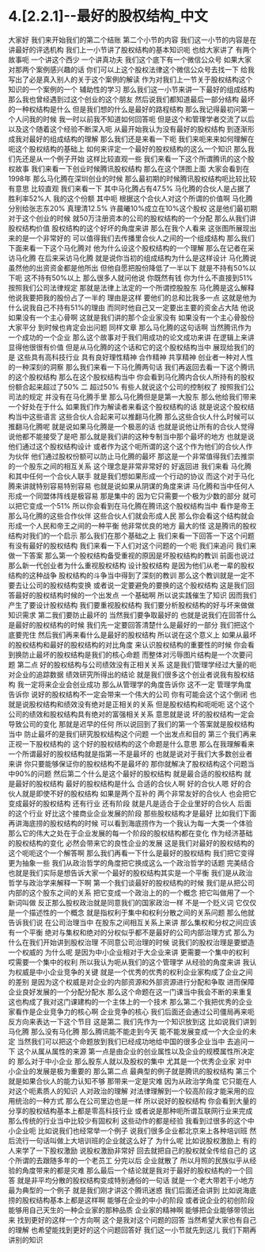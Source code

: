 # 4.[2.2.1]--最好的股权结构_中文

大家好
我们来开始我们的第二个结账
第二个小节的内容
我们这一小节的内容是在讲最好的评选机构
我们上一小节讲了股权结构的基本知识呃
也给大家讲了
有两个故事呃
一个讲这个西少
一个讲真功夫
我们这个底下有一个微信公众号
如果大家对那两个案例感兴趣的话
你们可以上这个股权法律这个微信公众号去找一下
给我写出了必是真入别人的关于这个案例的解读
作为对我们上一节关于股权结构这个知识的一个案例的一个
辅助性的学习
那么我们这一小节来讲一下最好的组成结构
那么我也曾经遇到过这个创业的这个朋友
然后说我们都知道最后一部分结构
最坏的一种权结构是什么
但是我们想的什么是最好的路程结构
那么我记得最初问第一个人问我的时候
我一时以前我不知道如何回答呃
但是这个和管理学者交流了以后
以及这个随着这个经验不断深入呃
从最开始我认为没有最好的股权结构
到逐渐形成我对最好的组成结构的理解
那么我们还是来看一下呃
我们来呃来来如何理解在呃这个股权结构的基础上
如何来评定一个最好的股权结构的这么一个知识
那么我们先还是从一个例子开始
这样比较直观一些
我们来看一下这个所谓腾讯的这个股权故事
我们来看一下创业时候腾讯股权结构
那么在这个饼图上面
大家会看到在1998年
那么马化腾在深圳创业的时候
那么最初期的时候腾讯股权结构呃比较比较有意思
比较直观
我们来看一下
其中马化腾占有47.5%
马化腾的合伙人是占据了胜利率52%人
我的这个份额
其中呃
根据这个合伙人对这个所谓的价值啊
马化腾分别给张志东20%
真理清12.5%
许晨曦10%成立在10%这个股权
这是他们最初期对于这个创业的时候
就50万注册资本的公司的股权结构的一个分配
那么从我们讲股权结构价值
股权结构的这个好坏的角度来讲
那么在我个人看来
这张图所展现出来的是一个非常好的
可以值得我们去传播里合伙人之间的一个组成结构
那么我们下面来看一下这个马化腾对
他为什么设这个股权结构的一个理解
那么在记者在采访马化腾
在后来采访马化腾
就是说你当初的组成结构为什么是这样设计
马化腾说
虽然他的出资资金都是他所出
但他自愿把股份降低了一半以下
就是不持有50%以下呃
这不持有50%以上
那么很多人就问他说
你既然有钱
你为什么不直接到51%
按照我们公司法律规定
那就是法律上法定的一个所谓控股股东
马化腾是这么解释
他说我要把我的股份占了一半的
理由是这样
要他们的总和比我多一点
这就是他为什么说我自己不持有51%的理由
而同时他自己又一定要出主要的资金占大陆
他说如果没有一个主心骨啊
这就是我们讲的那个企业家没有
如果没有一个主心骨股份
大家平分
到时候也肯定会出问题
同样文章
那么马化腾的这句话啊
当然腾讯作为一个成功的一个企业
那么这个故事对于我们用成功的论文成功来讲
在逻辑上来讲显得他很很有价值
但是从马化腾的这个话和它的这个股权结构当中
展现给我们的是
这些具有高科技行业
具有良好理性精神
合作精神
共享精神
创业者一种对人性的一种深刻的洞察
那么我们来看一下马化腾两句话
我们再返回去看一下这个腾讯的这个股权结构
那么在这个股权结构当中
你会看到马化腾内合伙人所持有的股权份额合起来超过了50%
二
超过50%
有些人就说这个公司的控制权了
按照我们公司法的规定
并没有在马化腾手里
那么马化腾但是是第一大股东
那么他给我们带来一个好处在于什么
如果我们作为解读者来看这个股权结构的话
就是说这个股权结构当中这些语言
这些合伙人合起来可以推翻马化腾
那么这些合伙人什么时候可以推翻马化腾呢
就是说如果马化腾是一个极恶的话
也就是说他让所有的合伙人觉得说他都不能接受了是吧
那么就是我们讲的这种专制当中那个最坏的地方
也就是说他们通过这个股权结构设计
或者作为这个呃所谓的这个这个作为他们的合伙人作为伙伴
他们通过股权份额可以防止马化腾的最坏
那这是一个非常值得我们去推崇的一个股东之间的相互关系
这个理念是非常非常好的
好返回进
我们来看
马化腾和其中任何一个合伙人联手
就是我们想如果形成一个行动的协议
而这个对于马化腾来讲就特别容易特别容易
也就是说如果从阴谋的角度来讲
马化腾和当中任何人形成一个同盟体阵线是极容易
那是集中的
因为它只需要一个极为少数的部分
就可以把它变成一个51%
所以你会看到在马化腾在腾讯这个股权结构当中
看作是帝王
那么马化腾的这些合作伙伴
这些合伙人们就会形成人民
那么你会看这个结构就会形成一个人民和帝王之间的一种平衡
他非常优良的地方
最大的怪
这是腾讯的股权结构对我们的一个启示
那么我们在那个基础之上
我们来看一下回答一下这个问题
有没有最好的股权结构
我们来看一下人们对这个问题的一个呃
我们来追问
我们来做一下答案
那么第一个股权结构备受重视的原因是坏股权结构的教训
前面也说过
那么新一代创业者为什么重视股权结构
设计股权结构
是因为他们从老一辈的股权结构的这种战争
股权结构的斗争当中得到了深刻的教训
那么这个教训就是一定不要去让公司的股权结构变换
或者说一定要避免的要换的这个股权结构
这是我们回答最好的股权结构时候的一个出发点
一个基础啊
所以说实践催生了知识
因而我们产生了要设计股权结构
我们要重视股权结构
我们要分析股权结构的好与坏来做做知识需求
第二我们要防止最坏的
当然我们要争取最好的
也就是说我们在回答什么是最好的股权结构的时候
我们先一定要回答清楚什么是最好的一部分
我们把这个底要兜住
然后我们再来看什么是最好的股权结构
所以说在这个意义上
如果从最坏的股权结构和最好的股权结构的对比角度
来认识股权结构的重要性的时候
你会看到换防止最坏的股权结构是我们的核心命题
而整体对污辱图片结构是一个次要问题
第二点
好的股权结构与公司绩效没有正相关关系
这是我们管理学经过大量的呃对企业的追踪数据
绩效研究所得出的结论
就是我们很多这个创业者说我有股权结构
我一定将来企业会创业成功
那么从管理学的角度告诉你
这不一定
管理学角度告诉你
说好的股权结构不一定会带来一个伟大的公司
你有可能会这个这个倒闭
也就是说股权结构和绩效没有绝对是正相关的关系
但是股权结构和呃呃呃
这个这个公司的绩效和股权结构具有绝对的富强相关关系
意思就是说
坏的股权结构一定会导致公司的变化
那就是迟早的任何
所以说回到了我们的第一个答案就是股权结构当中
防止最坏的是我们研究股权结构这个问题
一个出发点和目的
第三个我们再来正视一下股权结构的
这个好的股权结构的这个命题是什么意思
那么在我理解看来
一个所谓最好的股权结构就是指第一不是最坏的
也就是说对于我们大多数创业者来讲
你只要能够保证你的股权结构不是最坏的
那你就解决了股权结构这个问题当中90%的问题
然后第二个什么是这个最好的股权结构
就是最合适的股权结构
就是最好的股权结构
最好的股权结构是什么
合适的合伙人啊
好的合伙人嗯
好的合伙人就是即使不好的股权结构
如果是两个互补的
两个非常友好的合伙人
也会把它变成最好的股权结构
还有行业
还有阶段
就是凡是适合于企业里好的合伙人
后面的这个行业
好比这个接商业企业发展的阶段
那些股权结构才是最好
比如我们下面再讲海底捞的股权结构的时候
可以看到海底捞作为一个我认为每一大类一个体验
那么它的伟大之处在于企业发展的每一个阶段的股权结构都在变化
作为经济基础的股权结构的变化
必然会带来它的良性企业的发展
这是我们对最好的股权结构的这个呃呃这个一个解答啊
那么我们再看一下什么是最好的股权结构
我们把它变得更为抽象一些
我们从政治哲学的角度把它换成这么一个政治哲学的话题
完美结合
也就是我们实际是想告诉大家一个最好的股权结构其实是一个平衡
我们是从政治哲学与政治学来解释一下啊
第一个我们谈最好的股权结构的时候
我们是从把公司内部的这个股东之间的关系
把它变成一个政治上的的一个概念
把它叫做用了一个新词叫做
反正那么股权政治就是同意我们的国家政治一样
不是一个贬义词
它仅仅是一个描述性的一个概念
就是指权利于集中和权利分散之间的关系问题
那么他就告诉我们说
在公司治理当中
在股东之间相互关系上来讲
那么集权和分权之间应该有一个平衡
绝对与集权和绝对的分权似乎都不是最好的公司内部治理方式
那么为什么在我们开始讲到股权治理
不同意公司治理的时候
说我们的股权治理是要塑造一个权威的
为什么呢
是因为中小企业相对于大企业来讲
更需要一个集中的权利
哎需要一个集中的权利
所以我认为呃从我们的这个管理学
从经验的角度来讲
我认为权威是中小企业竞争的关键
就是一个优秀的优秀的权利企业家构成了企业之间的差别
是因为这个权威是对企业的内部资源和外部资源进行分配和争取
进而保障企业良好发展的一个分配分配水
那么这个命题在这一门课当中我会不断的来重复
这也构成了我对这门课建构的一个主体上的一个技术
那么第二个我把优秀的企业家看作是企业竞争力的核心啊
企业竞争的核心
我们后面还会通过公司僵局再来呃
反方向来表达一下这个节目
这是第二
我们先作为一个知识放到这
比如说我们讲到马化腾
那么没有马化腾
那么腾讯能不能走到今天
能不能发展变成一个大企业的未定
当然我们可以把这个命题放到我们已经成功地给中国的很多企业当中
去追问一下
这个从属从属性的来源
第一点是由企业的创业属性以及企业的规模属性所决定的
那么对于中小企业
那么股东人就以及股权的集中
尤其是一个优秀企业家
对中小企业的发展是极为重要的
那么第二点
最典型的例子就是腾讯的股权结构
第三个
就是如果合伙人的能力认知不够
那带来一定是灾难
因为从政治学角度
它只能在人对这个呃素质人的知识
人对政治的理解
对法律理解到一个较高阶段才能采用的应用统治的一种方式
那么在公司里边也是一样
所以说好的股权结构
你会看到大量的分享的股权结构基本上都是零高科技行业
或者说是那种呃所谓互联网行业来完成
那么传统的行业当中比较少有固权利
这些动作的都是经验
我看到过很多的这个中小企业呃
比如说我们也经常举一个例子
说我们很多企业都北京来上各种培训班
然后流行一句话叫做上大培训班的企业就这么好了
为什么呢
比如说股权激励上
有的人来学了一下股权激励
说股权激励非常好
回去就把自己的股权就全传给自己的
这个所谓的去跟随多年的一个老员工
分完以后
企业就散了
所以月照的民族似乎从经验的角度带来的都是灾难
那么最后一个结论就是我对于最好的股权结构的一个回答
就是非平均分散的股权结构变成特别通俗的一句话
就是一个老大带若干小地方
最为典型的一个例子
就是我们刚才讲这个腾讯迷惑
我们后面还会讲到
比如说海底捞的股权结构基本上都是这样啊
能够在企业的中小的阶段
或者说企业的初创阶段
能够用自己天生的一种企业家的那种品质
企业家的精神啊
能够把企业能够带领出来
找到更好的这样一个方向啊
这个是我对这个问题的回答
当然希望大家也有自己的理解
也希望能找到更好的这个问题回答好
我们这一小节就先到这儿
我们下期再讲别的知识
